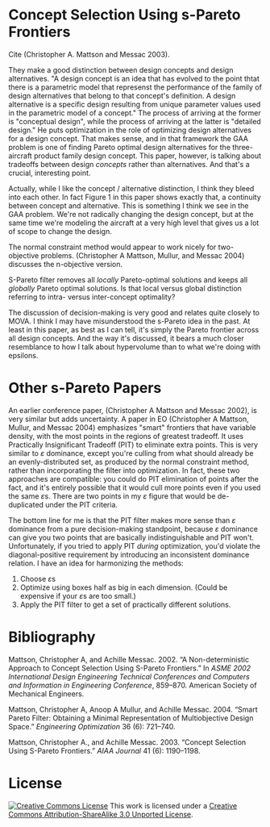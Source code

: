 Concept Selection Using s-Pareto Frontiers
==========================================

Cite (Christopher A. Mattson and Messac 2003).

They make a good distinction between design concepts and design alternatives. "A design concept is an idea that has evolved to the point thtat there is a parametric model that represenst the performance of the family of design alternatives that belong to that concept's definition. A design alternative is a specific design resulting from unique parameter values used in the parametric model of a concept." The process of arriving at the former is "conceptual design", while the process of arriving at the latter is "detailed design." He puts optimization in the role of optimizing design alternatives for a design concept. That makes sense, and in that framework the GAA problem is one of finding Pareto optimal design alternatives for the three-aircraft product family design concept. This paper, however, is talking about tradeoffs between design *concepts* rather than alternatives. And that's a crucial, interesting point.

Actually, while I like the concept / alternative distinction, I think they bleed into each other. In fact Figure 1 in this paper shows exactly that, a continuity between concept and alternative. This is something I think we see in the GAA problem. We're not radically changing the design concept, but at the same time we're modeling the aircraft at a very high level that gives us a lot of scope to change the design.

The normal constraint method would appear to work nicely for two-objective problems. (Christopher A Mattson, Mullur, and Messac 2004) discusses the n-objective version.

S-Pareto filter removes all *locally* Pareto-optimal solutions and keeps all *globally* Pareto optimal solutions. Is that local versus global distinction referring to intra- versus inter-concept optimality?

The discussion of decision-making is very good and relates quite closely to MOVA. I think I may have misunderstood the s-Pareto idea in the past. At least in this paper, as best as I can tell, it's simply the Pareto frontier across all design concepts. And the way it's discussed, it bears a much closer resemblance to how I talk about hypervolume than to what we're doing with epsilons.

Other s-Pareto Papers
=====================

An earlier conference paper, (Christopher A Mattson and Messac 2002), is very similar but adds uncertainty. A paper in EO (Christopher A Mattson, Mullur, and Messac 2004) emphasizes "smart" frontiers that have variable density, with the most points in the regions of greatest tradeoff. It uses Practically Insignificant Tradeoff (PIT) to eliminate extra points. This is very similar to *ɛ* dominance, except you're culling from what should already be an evenly-distributed set, as produced by the normal constraint method, rather than incorporating the filter into optimization. In fact, these two approaches are compatible: you could do PIT elimination of points after the fact, and it's entirely possible that it would cull more points even if you used the same *ɛ*s. There are two points in my *ɛ* figure that would be de-duplicated under the PIT criteria.

The bottom line for me is that the PIT filter makes more sense than *ɛ* dominance from a pure decision-making standpoint, because *ɛ* dominance can give you two points that are basically indistinguishable and PIT won't. Unfortunately, if you tried to apply PIT *during* optimization, you'd violate the diagonal-positive requirement by introducing an inconsistent dominance relation. I have an idea for harmonizing the methods:

1.  Choose *ɛ*s
2.  Optimize using boxes half as big in each dimension. (Could be expensive if your *ɛ*s are too small.)
3.  Apply the PIT filter to get a set of practically different solutions.

Bibliography
============

Mattson, Christopher A, and Achille Messac. 2002. “A Non-deterministic Approach to Concept Selection Using S-Pareto Frontiers.” In *ASME 2002 International Design Engineering Technical Conferences and Computers and Information in Engineering Conference*, 859–870. American Society of Mechanical Engineers.

Mattson, Christopher A, Anoop A Mullur, and Achille Messac. 2004. “Smart Pareto Filter: Obtaining a Minimal Representation of Multiobjective Design Space.” *Engineering Optimization* 36 (6): 721–740.

Mattson, Christopher A., and Achille Messac. 2003. “Concept Selection Using S-Pareto Frontiers.” *AIAA Journal* 41 (6): 1190–1198.

License
=======

[![Creative Commons License](http://i.creativecommons.org/l/by-sa/3.0/88x31.png)](http://creativecommons.org/licenses/by-sa/3.0/deed.en_US)
This work is licensed under a [Creative Commons Attribution-ShareAlike 3.0 Unported License](http://creativecommons.org/licenses/by-sa/3.0/deed.en_US).
